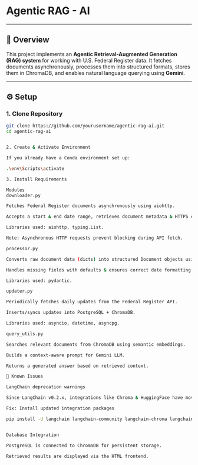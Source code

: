 # Agentic RAG - AI  

---

## 📌 Overview  
This project implements an **Agentic Retrieval-Augmented Generation (RAG) system** for working with U.S. Federal Register data. It fetches documents asynchronously, processes them into structured formats, stores them in ChromaDB, and enables natural language querying using **Gemini**.  

---

## ⚙️ Setup  

### 1. Clone Repository  
```bash
git clone https://github.com/yourusername/agentic-rag-ai.git
cd agentic-rag-ai


2. Create & Activate Environment

If you already have a Conda environment set up:

.\env\Scripts\activate

3. Install Requirements

Modules
downloader.py

Fetches Federal Register documents asynchronously using aiohttp.

Accepts a start & end date range, retrieves document metadata & HTTPS content.

Libraries used: aiohttp, typing.List.

Note: Asynchronous HTTP requests prevent blocking during API fetch.

processor.py

Converts raw document data (dicts) into structured Document objects using Pydantic.

Handles missing fields with defaults & ensures correct date formatting.

Libraries used: pydantic.

updater.py

Periodically fetches daily updates from the Federal Register API.

Inserts/syncs updates into PostgreSQL + ChromaDB.

Libraries used: asyncio, datetime, asyncpg.

query_utils.py

Searches relevant documents from ChromaDB using semantic embeddings.

Builds a context-aware prompt for Gemini LLM.

Returns a generated answer based on retrieved context.

🚨 Known Issues

LangChain deprecation warnings

Since LangChain v0.2.x, integrations like Chroma & HuggingFace have moved to external packages.

Fix: Install updated integration packages

pip install -U langchain langchain-community langchain-chroma langchain-huggingface


Database Integration

PostgreSQL is connected to ChromaDB for persistent storage.

Retrieved results are displayed via the HTML frontend.


